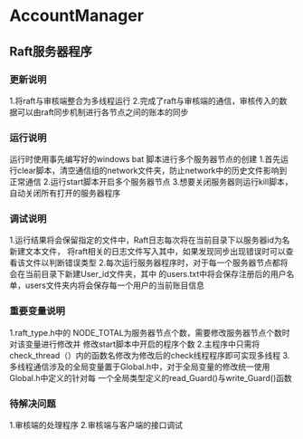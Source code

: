 # AccountManager


## Raft服务器程序
### 更新说明
1.将raft与审核端整合为多线程运行
2.完成了raft与审核端的通信，审核传入的数据可以由raft同步机制进行各节点之间的账本的同步

### 运行说明
运行时使用事先编写好的windows bat 脚本进行多个服务器节点的创建
1.首先运行clear脚本，清空通信组的network文件夹，防止network中的历史文件影响到正常通信
2.运行start脚本开启多个服务器节点
3.想要关闭服务器则运行kill脚本，自动关闭所有打开的服务器程序

### 调试说明
1.运行结果将会保留指定的文件中，Raft日志每次将在当前目录下以服务器id为名新建文本文件，
将raft相关的日志文件写入其中，如果发现同步出现错误时可以查看该文件以判断错误类型
2.每次运行服务器程序时，对于每一个服务器节点都将会在当前目录下新建User_id文件夹，其中
的users.txt中将会保存注册后的用户名单，users文件夹内将会保存每一个用户的当前账目信息

### 重要变量说明
1.raft_type.h中的 NODE_TOTAL为服务器节点个数，需要修改服务器节点个数时对该变量进行修改并
修改start脚本中开启的程序个数
2.主程序中只需将check_thread（）内的函数名修改为修改后的check线程程序即可实现多线程
3.多线程通信涉及的全局变量置于Global.h中，对于全局变量的修改统一使用Global.h中定义的针对每
一个全局类型定义的read_Guard()与write_Guard()函数

### 待解决问题
1.审核端的处理程序
2.审核端与客户端的接口调试